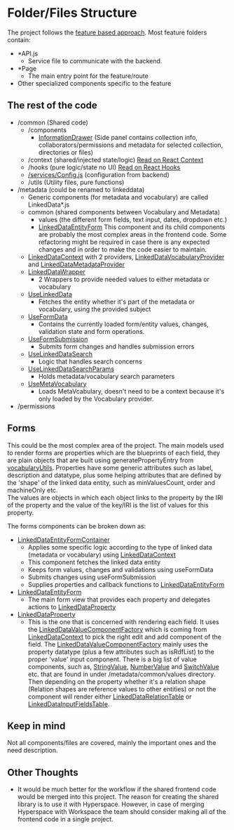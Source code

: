 # Folder/Files Structure
The project follows the [feature based approach](https://reactjs.org/docs/faq-structure.html).
Most feature folders contain:
- *API.js
  - Service file to communicate with the backend.
- *Page
  - The main entry point for the feature/route
- Other specialized components specific to the feature

## The rest of the code
- /common (Shared code)
  - /components
    - [InformationDrawer](./src/common/components/InformationDrawer.js) (Side panel contains collection info, collaborators/permissions and metadata for selected collection, directories or files)
  - /context (shared/injected state/logic) [Read on React Context](https://reactjs.org/docs/context.html)
  - /hooks (pure logic/state no UI) [Read on React Hooks](https://reactjs.org/docs/hooks-intro.html)
  - [/services/Config.js](./src/common/services/Config.js) (configuration from backend)
  - /utils (Utility files, pure functions)
- /metadata (could be renamed to linkeddata)
  - Generic components (for metadata and vocabulary) are called LinkedData*.js
  - common (shared components between Vocabulary and Metadata)
    - values (the different form fields, text input, dates, dropdown etc.)
    - [LinkedDataEntityForm](./src/metadata/common/LinkedDataEntityForm.js) This component and its child components are probably the most complex areas in the frontend code. Some refactoring might be required in case there is any expected changes and in order to make the code easier to maintain.
  - [LinkedDataContext](./src/metadata/LinkedDataContext.js) with 2 providers, [LinkedDataVocabularyProvider](./src/metadata/LinkedDataVocabularyProvider.js) and [LinkedDataMetadataProvider](./src/metadata/LinkedDataMetadataProvider.js)
  - [LinkedDataWrapper](./src/metadata/LinkedDataWrapper.js)
    - 2 Wrappers to provide needed values to either metadata or vocabulary
  - [UseLinkedData](./src/metadata/UseLinkedData.js)
    - Fetches the entity whether it's part of the metadata or vocabulary, using the provided subject
  - [UseFormData](./src/metadata/UseFormData.js)
    - Contains the currently loaded form/entity values, changes, validation state and form operations.
  - [UseFormSubmission](./src/metadata/UseFormSubmission.js)
    - Submits form changes and handles submission errors
  - [UseLinkedDataSearch](./src/metadata/UseLinkedDataSearch.js)
    - Logic that handles search concerns
  - [UseLinkedDataSearchParams](./src/metadata/UseLinkedDataSearchParams.js)
    - Holds metadata/vocabulary search parameters
  - [UseMetaVocabulary](./src/metadata/UseMetaVocabulary.js)
    - Loads MetaVcabulary, doesn't need to be a context because it's only loaded by the Vocabulary provider.
- /permissions

## Forms
This could be the most complex area of the project. The main models used to render forms are properties which are the  blueprints of each field, they are plain objects that are built using generatePropertyEntry from [vocabularyUtils](./src/common/utils/linkeddata/vocabularyUtils.js). Properties have some generic attributes such as label, description and datatype, plus some helping attributes that are defined by the 'shape' of the linked data entity, such as minValuesCount, order and machineOnly etc.  
The values are objects in which each object links to the property by the IRI of the property and the value of the key/IRI is the list of values for this property.

The forms components can be broken down as:
  - [LinkedDataEntityFormContainer](./src/metadata/common/LinkedDataEntityFormContainer.js)
    - Applies some specific logic according to the type of linked data (metadata or vocabulary) using [LinkedDataContext](./src/metadata/LinkedDataContext.js)
    - This component fetches the linked data entity
    - Keeps form values, changes and validations using useFormData
    - Submits changes using useFormSubmission
    - Supplies properties and callback functions to [LinkedDataEntityForm](./src/metadata/common/LinkedDataEntityForm.js)
  - [LinkedDataEntityForm](./src/metadata/common/LinkedDataEntityForm.js)
    - The main form view that provides each property and delegates actions to [LinkedDataProperty](./src/metadata/common/LinkedDataProperty.js)
  - [LinkedDataProperty](./src/metadata/common/LinkedDataProperty.js)
    - This is the one that is concerned with rendering each field. It uses the [LinkedDataValueComponentFactory](./src/metadata/common/values/LinkedDataValueComponentFactory.js) which is coming from [LinkedDataContext](./src/metadata/LinkedDataContext.js) to pick the right edit and add component of the field. The [LinkedDataValueComponentFactory](./src/metadata/common/values/LinkedDataValueComponentFactory.js) mainly uses the property datatype (plus a few attributes such as isRdfList) to the proper 'value' input component. There is a big list of value components, such as, [StringValue](./src/metadata/common/values/StringValue.js), [NumberValue](./src/metadata/common/values/NumberValue.js) and [SwitchValue](./src/metadata/common/values/SwitchValue.js) etc. that are found in under /metadata/common/values directory. Then depending on the property whether it's a relation shape (Relation shapes are reference values to other entities) or not the component will render either [LinkedDataRelationTable](./src/metadata/common/LinkedDataRelationTable.js) or [LinkedDataInputFieldsTable](./src/metadata/common/LinkedDataInputFieldsTable.js).

## Keep in mind
Not all components/files are covered, mainly the important ones and the need description.

## Other Thoughts
- It would be much better for the workflow if the shared frontend code would be merged into this project. The reason for creating the shared library is to use it with Hyperspace. However, in case of merging Hyperspace with Workspace the team should consider making all of the frontend code in a single project.
